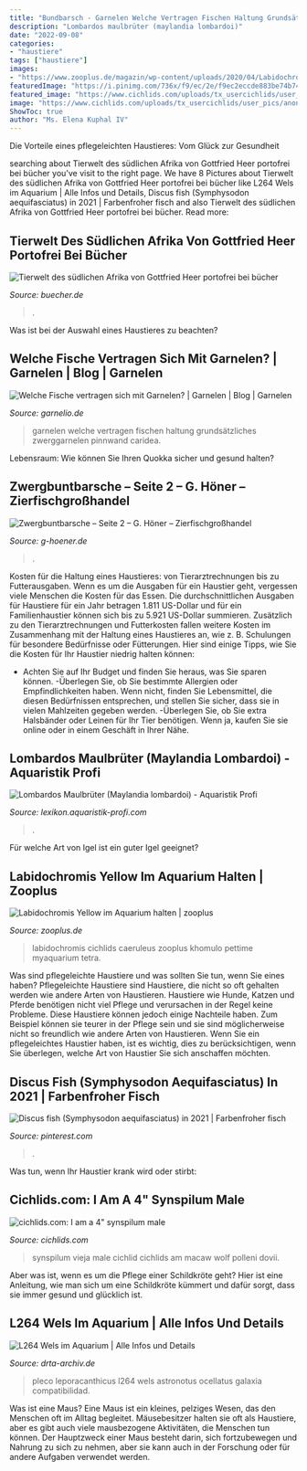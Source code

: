 ```yaml
---
title: "Bundbarsch - Garnelen Welche Vertragen Fischen Haltung Grundsätzliches Zwerggarnelen Pinnwand Caridea"
description: "Lombardos maulbrüter (maylandia lombardoi)"
date: "2022-09-08"
categories:
- "haustiere"
tags: ["haustiere"]
images:
- "https://www.zooplus.de/magazin/wp-content/uploads/2020/04/Labidochromis-Yellow.jpeg"
featuredImage: "https://i.pinimg.com/736x/f9/ec/2e/f9ec2eccde883be74b740c391ae27c63.jpg"
featured_image: "https://www.cichlids.com/uploads/tx_usercichlids/user_pics/anonymous/01_13_15022007.jpg"
image: "https://www.cichlids.com/uploads/tx_usercichlids/user_pics/anonymous/01_13_15022007.jpg"
ShowToc: true
author: "Ms. Elena Kuphal IV"
---
```



Die Vorteile eines pflegeleichten Haustieres: Vom Glück zur Gesundheit

	

		
searching about Tierwelt des südlichen Afrika von Gottfried Heer portofrei bei bücher you've visit to the right page. We have 8 Pictures about Tierwelt des südlichen Afrika von Gottfried Heer portofrei bei bücher like L264 Wels im Aquarium | Alle Infos und Details, Discus fish (Symphysodon aequifasciatus) in 2021 | Farbenfroher fisch and also Tierwelt des südlichen Afrika von Gottfried Heer portofrei bei bücher. Read more:
		
    
## Tierwelt Des Südlichen Afrika Von Gottfried Heer Portofrei Bei Bücher

<img loading=lazy src="https://bilder.buecher.de/produkte/11/11921/11921197z.jpg" onerror="this.onerror=null;this.src='https://tse1.mm.bing.net/th?id=OIP.jfJSkqNBayhz25wZfpJnQgAAAA&amp;pid=15.1';" alt="Tierwelt des südlichen Afrika von Gottfried Heer portofrei bei bücher">

_Source: buecher.de_

>. 

	

Was ist bei der Auswahl eines Haustieres zu beachten?

    
## Welche Fische Vertragen Sich Mit Garnelen? | Garnelen | Blog | Garnelen

<img loading=lazy src="https://www.garnelio.de/media/image/ac/1f/db/garnelen_vergesellschaften-killifisch.jpg" onerror="this.onerror=null;this.src='https://tse1.mm.bing.net/th?id=OIP.Q0uoF8RB6ZKLoynm6DP1SwHaE_&amp;pid=15.1';" alt="Welche Fische vertragen sich mit Garnelen? | Garnelen | Blog | Garnelen">

_Source: garnelio.de_

>garnelen welche vertragen fischen haltung grundsätzliches zwerggarnelen pinnwand caridea. 

	

Lebensraum: Wie können Sie Ihren Quokka sicher und gesund halten?

    
## Zwergbuntbarsche – Seite 2 – G. Höner – Zierfischgroßhandel

<img loading=lazy src="http://www.g-hoener.de/wp-content/uploads/2014/06/Microgeophagus_ramirezi_Electric_Blue_sm_n2.jpg" onerror="this.onerror=null;this.src='https://tse1.mm.bing.net/th?id=OIP.14FVTx5xR1qlLdH5dlbESQEsDI&amp;pid=15.1';" alt="Zwergbuntbarsche – Seite 2 – G. Höner – Zierfischgroßhandel">

_Source: g-hoener.de_

>. 

	

Kosten für die Haltung eines Haustieres: von Tierarztrechnungen bis zu Futterausgaben.
Wenn es um die Ausgaben für ein Haustier geht, vergessen viele Menschen die Kosten für das Essen. Die durchschnittlichen Ausgaben für Haustiere für ein Jahr betragen 1.811 US-Dollar und für ein Familienhaustier können sich bis zu 5.921 US-Dollar summieren. Zusätzlich zu den Tierarztrechnungen und Futterkosten fallen weitere Kosten im Zusammenhang mit der Haltung eines Haustieres an, wie z. B. Schulungen für besondere Bedürfnisse oder Fütterungen. Hier sind einige Tipps, wie Sie die Kosten für Ihr Haustier niedrig halten können:
- Achten Sie auf Ihr Budget und finden Sie heraus, was Sie sparen können.
-Überlegen Sie, ob Sie bestimmte Allergien oder Empfindlichkeiten haben. Wenn nicht, finden Sie Lebensmittel, die diesen Bedürfnissen entsprechen, und stellen Sie sicher, dass sie in vielen Mahlzeiten gegeben werden.
-Überlegen Sie, ob Sie extra Halsbänder oder Leinen für Ihr Tier benötigen. Wenn ja, kaufen Sie sie online oder in einem Geschäft in Ihrer Nähe.

    
## Lombardos Maulbrüter (Maylandia Lombardoi) - Aquaristik Profi

<img loading=lazy src="https://lexikon.aquaristik-profi.com/images/teigler/Maylandia-lombardoi-1.jpg" onerror="this.onerror=null;this.src='https://tse3.mm.bing.net/th?id=OIP.6D1Ka2vCAJZL56jRFgONxQHaE8&amp;pid=15.1';" alt="Lombardos Maulbrüter (Maylandia lombardoi) - Aquaristik Profi">

_Source: lexikon.aquaristik-profi.com_

>. 

	

Für welche Art von Igel ist ein guter Igel geeignet?

    
## Labidochromis Yellow Im Aquarium Halten | Zooplus

<img loading=lazy src="https://www.zooplus.de/magazin/wp-content/uploads/2020/04/Labidochromis-Yellow.jpeg" onerror="this.onerror=null;this.src='https://tse3.mm.bing.net/th?id=OIP.CkyB2hrKWRANCBZM7xPwxwHaFB&amp;pid=15.1';" alt="Labidochromis Yellow im Aquarium halten | zooplus">

_Source: zooplus.de_

>labidochromis cichlids caeruleus zooplus khomulo pettime myaquarium tetra. 

	

Was sind pflegeleichte Haustiere und was sollten Sie tun, wenn Sie eines haben?
Pflegeleichte Haustiere sind Haustiere, die nicht so oft gehalten werden wie andere Arten von Haustieren. Haustiere wie Hunde, Katzen und Pferde benötigen nicht viel Pflege und verursachen in der Regel keine Probleme. Diese Haustiere können jedoch einige Nachteile haben. Zum Beispiel können sie teurer in der Pflege sein und sie sind möglicherweise nicht so freundlich wie andere Arten von Haustieren. Wenn Sie ein pflegeleichtes Haustier haben, ist es wichtig, dies zu berücksichtigen, wenn Sie überlegen, welche Art von Haustier Sie sich anschaffen möchten.

    
## Discus Fish (Symphysodon Aequifasciatus) In 2021 | Farbenfroher Fisch

<img loading=lazy src="https://i.pinimg.com/736x/f9/ec/2e/f9ec2eccde883be74b740c391ae27c63.jpg" onerror="this.onerror=null;this.src='https://tse3.mm.bing.net/th?id=OIP.JFa-qE-UxjA--qiTcCgLYAHaFT&amp;pid=15.1';" alt="Discus fish (Symphysodon aequifasciatus) in 2021 | Farbenfroher fisch">

_Source: pinterest.com_

>. 

	

Was tun, wenn Ihr Haustier krank wird oder stirbt:

    
## Cichlids.com: I Am A 4&quot; Synspilum Male

<img loading=lazy src="https://www.cichlids.com/uploads/tx_usercichlids/user_pics/anonymous/01_13_15022007.jpg" onerror="this.onerror=null;this.src='https://tse2.mm.bing.net/th?id=OIP.Lt7USA1F3aMzv7SmqEEp9QHaGO&amp;pid=15.1';" alt="cichlids.com: I am a 4&quot; synspilum male">

_Source: cichlids.com_

>synspilum vieja male cichlid cichlids am macaw wolf polleni dovii. 

	

Aber was ist, wenn es um die Pflege einer Schildkröte geht? Hier ist eine Anleitung, wie man sich um eine Schildkröte kümmert und dafür sorgt, dass sie immer gesund und glücklich ist.

    
## L264 Wels Im Aquarium | Alle Infos Und Details

<img loading=lazy src="https://www.drta-archiv.de/wp-content/uploads/2021/01/Leporacanthicus_joselimai_Weissspitzen-Ruesselzahnwels_L_264_102273611161.jpg" onerror="this.onerror=null;this.src='https://tse4.mm.bing.net/th?id=OIP.WJOD8aNwtuN8jmPTDPWabAHaFi&amp;pid=15.1';" alt="L264 Wels im Aquarium | Alle Infos und Details">

_Source: drta-archiv.de_

>pleco leporacanthicus l264 wels astronotus ocellatus galaxia compatibilidad. 

	

Was ist eine Maus?
Eine Maus ist ein kleines, pelziges Wesen, das den Menschen oft im Alltag begleitet. Mäusebesitzer halten sie oft als Haustiere, aber es gibt auch viele mausbezogene Aktivitäten, die Menschen tun können. Der Hauptzweck einer Maus besteht darin, sich fortzubewegen und Nahrung zu sich zu nehmen, aber sie kann auch in der Forschung oder für andere Aufgaben verwendet werden.

